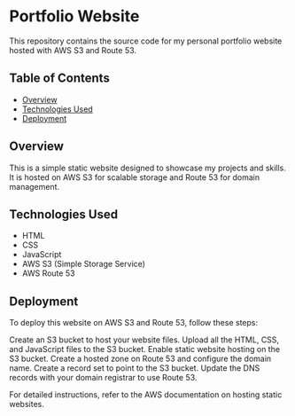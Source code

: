 # Portfolio Website

This repository contains the source code for my personal portfolio website hosted with AWS S3 and Route 53.

## Table of Contents
- [Overview](#overview)
- [Technologies Used](#technologies-used)
- [Deployment](#deployment)

## Overview

This is a simple static website designed to showcase my projects and skills. It is hosted on AWS S3 for scalable storage and Route 53 for domain management.

## Technologies Used

- HTML
- CSS
- JavaScript
- AWS S3 (Simple Storage Service)
- AWS Route 53

## Deployment
To deploy this website on AWS S3 and Route 53, follow these steps:

Create an S3 bucket to host your website files.
Upload all the HTML, CSS, and JavaScript files to the S3 bucket.
Enable static website hosting on the S3 bucket.
Create a hosted zone on Route 53 and configure the domain name.
Create a record set to point to the S3 bucket.
Update the DNS records with your domain registrar to use Route 53.

For detailed instructions, refer to the AWS documentation on hosting static websites.